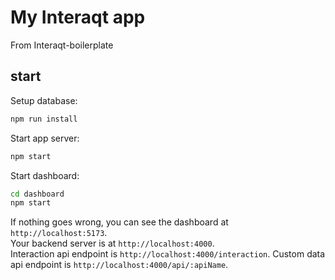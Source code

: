 # My Interaqt app

From Interaqt-boilerplate

## start

Setup database:

```bash
npm run install
```

Start app server:

```bash
npm start
```

Start dashboard:

```bash
cd dashboard 
npm start
```

If nothing goes wrong, you can see the dashboard at `http://localhost:5173`.    
Your backend server is at `http://localhost:4000`.    
Interaction api endpoint is `http://localhost:4000/interaction`.
Custom data api endpoint is `http://localhost:4000/api/:apiName`.
